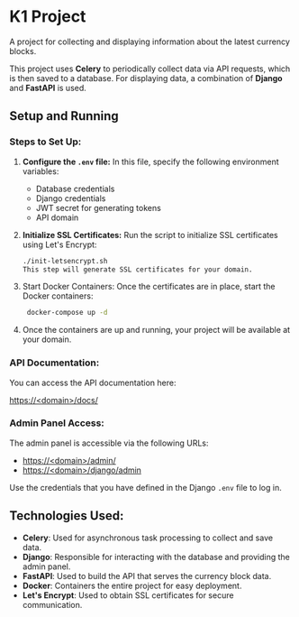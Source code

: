 # K1 Project

A project for collecting and displaying information about the latest currency blocks.

This project uses **Celery** to periodically collect data via API requests, which is then saved to a database. For displaying data, a combination of **Django** and **FastAPI** is used.

## Setup and Running

### Steps to Set Up:

1. **Configure the `.env` file:**
   In this file, specify the following environment variables:
   - Database credentials
   - Django credentials
   - JWT secret for generating tokens
   - API domain

2. **Initialize SSL Certificates:**
   Run the script to initialize SSL certificates using Let's Encrypt:

   ```bash
   ./init-letsencrypt.sh
   This step will generate SSL certificates for your domain.

3. Start Docker Containers: Once the certificates are in place, start the Docker containers:

   ```bash
    docker-compose up -d
   
4. Once the containers are up and running, your project will be available at your domain.

### API Documentation:
You can access the API documentation here:

[https://\<domain>/docs/](https://\<domain>/docs/)

### Admin Panel Access:
The admin panel is accessible via the following URLs:

- [https://\<domain>/admin/](https://\<domain>/admin/)
- [https://\<domain>/django/admin](https://\<domain>/django/admin)

Use the credentials that you have defined in the Django `.env` file to log in.

## Technologies Used:

- **Celery**: Used for asynchronous task processing to collect and save data.
- **Django**: Responsible for interacting with the database and providing the admin panel.
- **FastAPI**: Used to build the API that serves the currency block data.
- **Docker**: Containers the entire project for easy deployment.
- **Let's Encrypt**: Used to obtain SSL certificates for secure communication.

